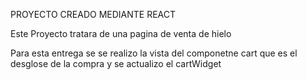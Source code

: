 PROYECTO CREADO MEDIANTE REACT

Este Proyecto tratara de una pagina de venta de hielo

Para esta entrega se se realizo la vista del componetne cart que es el desglose de la compra y se actualizo el cartWidget 
